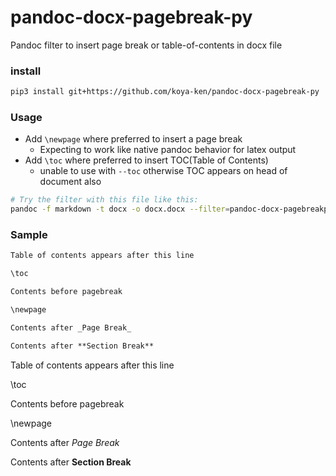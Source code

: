 # pandoc-docx-pagebreak-py

Pandoc filter to insert page break or table-of-contents in docx file

### install

```bash
pip3 install git+https://github.com/koya-ken/pandoc-docx-pagebreak-py
```

### Usage

- Add `\newpage` where preferred to insert a page break
    - Expecting to work like native pandoc behavior for latex output
- Add `\toc` where preferred to insert TOC(Table of Contents)
    - unable to use with `--toc` otherwise TOC appears on head of document also
<!--
- Add `\newsection` where preferred to insert a section break
    - Only works for docx output
    - It resets page header/footer style to _portrait, US-letter_ sized pages with whatever reference file you used,
    except the last section in the file. **_You will have to fix them to your preference._**
-->

```bash
# Try the filter with this file like this:
pandoc -f markdown -t docx -o docx.docx --filter=pandoc-docx-pagebreakpy README.md
```

### Sample

```markdown
Table of contents appears after this line

\toc

Contents before pagebreak

\newpage

Contents after _Page Break_

Contents after **Section Break**
```

Table of contents appears after this line

\toc

Contents before pagebreak

\newpage

Contents after _Page Break_

Contents after **Section Break**
